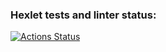 ### Hexlet tests and linter status:
[![Actions Status](https://github.com/skitonline/qa-engineer-project-84/actions/workflows/hexlet-check.yml/badge.svg)](https://github.com/skitonline/qa-engineer-project-84/actions)